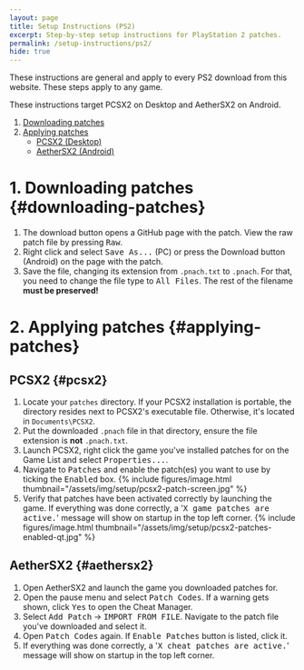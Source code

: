 ```yaml
---
layout: page
title: Setup Instructions (PS2)
excerpt: Step-by-step setup instructions for PlayStation 2 patches.
permalink: /setup-instructions/ps2/
hide: true
---
```


These instructions are general and apply to every PS2 download from this website.
These steps apply to any game.

These instructions target PCSX2 on Desktop and AetherSX2 on Android.

1. [Downloading patches](#downloading-patches)
2. [Applying patches](#applying-patches)
    * [PCSX2 (Desktop)](#pcsx2)
    * [AetherSX2 (Android)](#aethersx2)

# 1. Downloading patches {#downloading-patches}

1. The download button opens a GitHub page with the patch. View the raw patch file by pressing <kbd><samp>Raw</samp></kbd>.
2. Right click and select <kbd><samp>Save As...</samp></kbd> (PC) or press the Download button (Android) on the page with the patch.
3. Save the file, changing its extension from `.pnach.txt` to `.pnach`. For that, you need to change the file type to <kbd><samp>All Files</samp></kbd>.
   The rest of the filename **must be preserved!**

# 2. Applying patches {#applying-patches}

## PCSX2 {#pcsx2}

1. Locate your `patches` directory. If your PCSX2 installation is portable, the directory resides next to PCSX2's executable file.
   Otherwise, it's located in `Documents\PCSX2`.
2. Put the downloaded `.pnach` file in that directory, ensure the file extension is **not** `.pnach.txt`.
3. Launch PCSX2, right click the game you've installed patches for on the Game List and select <kbd><samp>Properties...</samp></kbd>.
4. Navigate to <kbd><samp>Patches</samp></kbd> and enable the patch(es) you want to use by ticking the <kbd><samp>Enabled</samp></kbd> box.
   {% include figures/image.html thumbnail="/assets/img/setup/pcsx2-patch-screen.jpg" %}
5. Verify that patches have been activated correctly by launching the game.
   If everything was done correctly, a '<samp>X game patches are active.</samp>' message will show on startup in the top left corner.
   {% include figures/image.html thumbnail="/assets/img/setup/pcsx2-patches-enabled-qt.jpg" %}

## AetherSX2 {#aethersx2}

1. Open AetherSX2 and launch the game you downloaded patches for.
2. Open the pause menu and select <kbd><samp>Patch Codes</samp></kbd>. If a warning gets shown, click <kbd><samp>Yes</samp></kbd> to open the Cheat Manager.
3. Select <kbd><samp>Add Patch</samp></kbd> &rarr; <kbd><samp>IMPORT FROM FILE</samp></kbd>. Navigate to the patch file you've downloaded and select it.
4. Open <kbd><samp>Patch Codes</samp></kbd> again. If <kbd><samp>Enable Patches</samp></kbd> button is listed, click it.
5. If everything was done correctly, a '<samp>X cheat patches are active.</samp>' message will show on startup in the top left corner.
